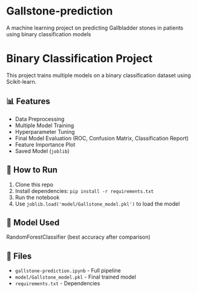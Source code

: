 # Gallstone-prediction
A machine learning project on predicting Gallbladder stones in patients using binary classification models

# Binary Classification Project

This project trains multiple models on a binary classification dataset using Scikit-learn.

## 📊 Features
- Data Preprocessing
- Multiple Model Training
- Hyperparameter Tuning
- Final Model Evaluation (ROC, Confusion Matrix, Classification Report)
- Feature Importance Plot
- Saved Model (`joblib`)

## 🚀 How to Run

1. Clone this repo
2. Install dependencies: `pip install -r requirements.txt`
3. Run the notebook
4. Use `joblib.load('model/Gallstone_model.pkl')` to load the model

## 🧠 Model Used
RandomForestClassifier (best accuracy after comparison)

## 📁 Files
- `gallstone-prediction.ipynb` - Full pipeline
- `model/Gallstone_model.pkl` - Final trained model
- `requirements.txt` - Dependencies

